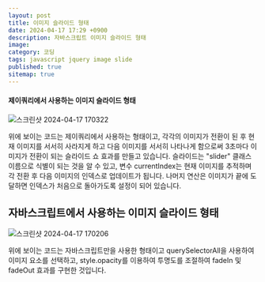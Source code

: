 ```yaml
---
layout: post
title: 이미지 슬라이드 형태
date: 2024-04-17 17:29 +0900
description: 자바스크립트 이미지 슬라이드 형태
image: 
category: 코딩
tags: javascript jquery image slide
published: true
sitemap: true
---
```


#### 제이쿼리에서 사용하는 이미지 슬라이드 형태

![스크린샷 2024-04-17 170322](https://github.com/webweaver420/webweaver420.github.io/assets/166381564/88a3f1fb-47aa-4345-a9bf-d6fb193930c6)

위에 보이는 코드는 제이쿼리에서 사용하는 형태이고, 각각의 이미지가 전환이 된 후 현재 이미지를 서서히 사라지게 하고 다음 이미지를 서서히 나타나게 함으로써 3초마다 이미지가 전환이 되는 슬라이드 쇼 효과를 만들고 있습니다. 
슬라이드는 "slider" 클래스 이름으로 식별이 되는 것을 알 수 있고, 변수 currentIndex는 현재 이미지를 추적하며 각 전환 후 다음 이미지의 인덱스로 업데이트가 됩니다. 나머지 연산은 이미지가 끝에 도달하면 인덱스가 처음으로 돌아가도록 설정이 되어 있습니다.

## 자바스크립트에서 사용하는 이미지 슬라이드 형태

![스크린샷 2024-04-17 170206](https://github.com/webweaver420/webweaver420.github.io/assets/166381564/398b4ecd-f79f-4bd4-83c7-5d58ef54aa53)

위에 보이는 코드는 자바스크립트만을 사용한 형태이고
querySelectorAll을 사용하여 이미지 요소를 선택하고, style.opacity를 이용하여 투명도를 조절하여 fadeIn 및 fadeOut 효과를 구현한 것입니다.






